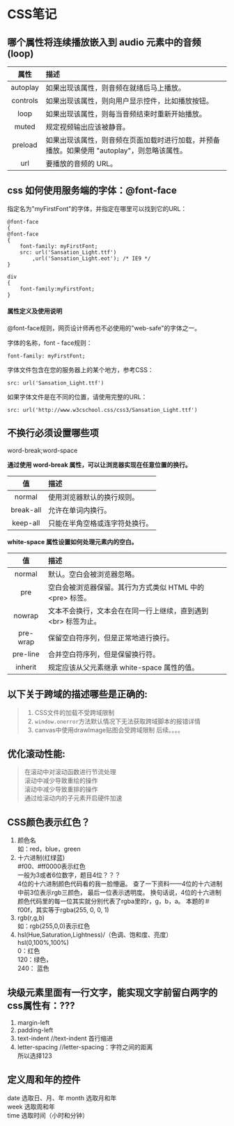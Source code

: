 # CSS笔记
## 哪个属性将连续播放嵌入到 audio 元素中的音频(loop)
|属性		|描述
|:-:		|:-
|autoplay	|如果出现该属性，则音频在就绪后马上播放。
|controls	|如果出现该属性，则向用户显示控件，比如播放按钮。
|loop		|如果出现该属性，则每当音频结束时重新开始播放。
|muted		|规定视频输出应该被静音。					
|preload	|如果出现该属性，则音频在页面加载时进行加载，并预备播放。如果使用 "autoplay"，则忽略该属性。
|url		|要播放的音频的 URL。

## css 如何使用服务端的字体：@font-face
指定名为"myFirstFont"的字体，并指定在哪里可以找到它的URL：
```
@font-face
{
@font-face
{
	font-family: myFirstFont;
	src: url('Sansation_Light.ttf')
		,url('Sansation_Light.eot'); /* IE9 */
}

div
{
	font-family:myFirstFont;
}
```
#### 属性定义及使用说明
@font-face规则，网页设计师再也不必使用的"web-safe"的字体之一。

字体的名称，font - face规则：
```
font-family: myFirstFont;
```
字体文件包含在您的服务器上的某个地方，参考CSS：
```
src: url('Sansation_Light.ttf')
```
如果字体文件是在不同的位置，请使用完整的URL：
```
src: url('http://www.w3cschool.css/css3/Sansation_Light.ttf')
```

## 不换行必须设置哪些项
word-break;word-space

**通过使用 word-break 属性，可以让浏览器实现在任意位置的换行。**

|值			|描述							|
|:-:		|:-								|
|normal		|使用浏览器默认的换行规则。		|
|break-all	|允许在单词内换行。				|
|keep-all	|只能在半角空格或连字符处换行。		|

**white-space 属性设置如何处理元素内的空白。**

|值			|描述
|:-:		|:-
|normal		|默认。空白会被浏览器忽略。
|pre		|空白会被浏览器保留。其行为方式类似 HTML 中的 \<pre> 标签。
|nowrap		|文本不会换行，文本会在在同一行上继续，直到遇到 \<br> 标签为止。
|pre-wrap	|保留空白符序列，但是正常地进行换行。
|pre-line	|合并空白符序列，但是保留换行符。
|inherit	|规定应该从父元素继承 white-space 属性的值。

## 以下关于跨域的描述哪些是正确的:
>1. CSS文件的加载不受跨域限制  
>2. `window.onerror`方法默认情况下无法获取跨域脚本的报错详情  
>3. canvas中使用drawImage贴图会受跨域限制
后续。。。。

## 优化滚动性能:
>在滚动中对滚动函数进行节流处理  
滚动中减少导致重绘的操作  
滚动中减少导致重排的操作  
通过给滚动内的子元素开启硬件加速  

## CSS颜色表示红色？
1. 颜色名  
		如：red，blue，green  
2. 十六进制(红绿蓝)  
		#f00、#ff0000表示红色  
		一般为3或者6位数字，题目4位？？？  
		4位的十六进制颜色代码看的我一脸懵逼。 
		查了一下资料——4位的十六进制中前3位表示rgb三颜色，
		最后一位表示透明度。
		换句话说，4位的十六进制颜色代码里的每一位其实就分别代表了rgba里的r，g，b，a。
		本题的＃f00f，其实等于rgba(255, 0, 0, 1)
3. rgb(r,g,b)  
		如：rgb(255,0,0)表示红色   
4. hsl(Hue,Saturation,Lightness)/（色调、饱和度、亮度）   
hsl(0,100%,100%)  
		0：红色  
		120：绿色，  
		240： 蓝色   

## 块级元素里面有一行文字，能实现文字前留白两字的css属性有：???
1. margin-left  
1. padding-left  
1. text-indent  //text-indent 首行缩进  
1. letter-spacing  //letter-spacing：字符之间的距离  
		所以选择123
		
## 定义周和年的控件
date 选取日、月、年 month 选取月和年  
week 选取周和年  
time 选取时间（小时和分钟）